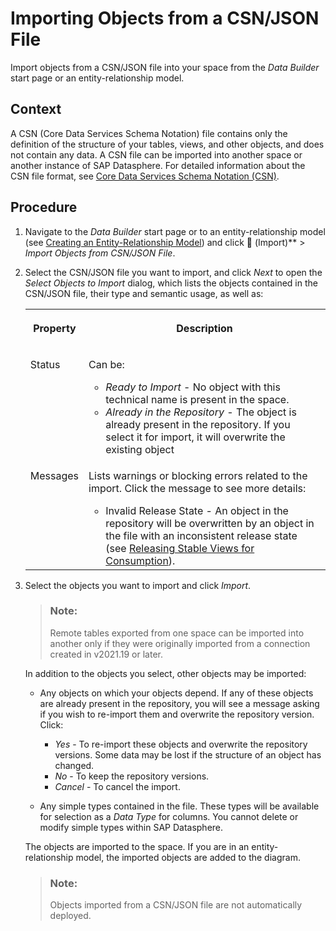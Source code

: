 <!-- loio23599e6347fb4c9e9a71c82f62449875 -->

<link rel="stylesheet" type="text/css" href="../css/sap-icons.css"/>

# Importing Objects from a CSN/JSON File

Import objects from a CSN/JSON file into your space from the *Data Builder* start page or an entity-relationship model.



## Context

A CSN \(Core Data Services Schema Notation\) file contains only the definition of the structure of your tables, views, and other objects, and does not contain any data. A CSN file can be imported into another space or another instance of SAP Datasphere. For detailed information about the CSN file format, see [Core Data Services Schema Notation \(CSN\)](https://cap.cloud.sap/docs/cds/csn#entity-definitions).



## Procedure

1.  Navigate to the *Data Builder* start page or to an entity-relationship model \(see [Creating an Entity-Relationship Model](../creating-an-entity-relationship-model-a91c042.md)\) and click <span class="FPA-icons-V3"></span> \(Import\)** \> *Import Objects from CSN/JSON File*.

2.  Select the CSN/JSON file you want to import, and click *Next* to open the *Select Objects to Import* dialog, which lists the objects contained in the CSN/JSON file, their type and semantic usage, as well as:


    <table>
    <tr>
    <th valign="top">

    Property
    
    </th>
    <th valign="top">

    Description
    
    </th>
    </tr>
    <tr>
    <td valign="top">
    
    Status
    
    </td>
    <td valign="top">
    
    Can be:

    -   *Ready to Import* - No object with this technical name is present in the space.
    -   *Already in the Repository* - The object is already present in the repository. If you select it for import, it will overwrite the existing object


    
    </td>
    </tr>
    <tr>
    <td valign="top">
    
    Messages
    
    </td>
    <td valign="top">
    
    Lists warnings or blocking errors related to the import. Click the message to see more details:

    -   Invalid Release State - An object in the repository will be overwritten by an object in the file with an inconsistent release state \(see [Releasing Stable Views for Consumption](../releasing-stable-views-for-consumption-5b99e9b.md)\).


    
    </td>
    </tr>
    </table>
    
3.  Select the objects you want to import and click *Import*.

    > ### Note:  
    > Remote tables exported from one space can be imported into another only if they were originally imported from a connection created in v2021.19 or later.

    In addition to the objects you select, other objects may be imported:

    -   Any objects on which your objects depend. If any of these objects are already present in the repository, you will see a message asking if you wish to re-import them and overwrite the repository version. Click:
        -   *Yes* - To re-import these objects and overwrite the repository versions. Some data may be lost if the structure of an object has changed.
        -   *No* - To keep the repository versions.
        -   *Cancel* - To cancel the import.

    -   Any simple types contained in the file. These types will be available for selection as a *Data Type* for columns. You cannot delete or modify simple types within SAP Datasphere.

    The objects are imported to the space. If you are in an entity-relationship model, the imported objects are added to the diagram.

    > ### Note:  
    > Objects imported from a CSN/JSON file are not automatically deployed.


